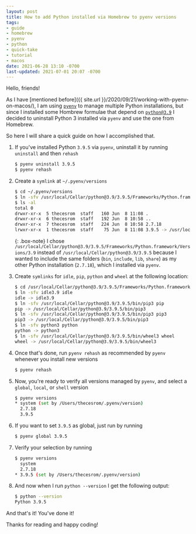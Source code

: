 ```yaml
---
layout: post
title: How to add Python installed via Homebrew to pyenv versions
tags:
- guide
- homebrew
- pyenv
- python
- quick-take
- tutorial
- macos
date: 2021-06-28 13:10 -0700
last-updated: 2021-07-01 20:07 -0700
---
```

Hello, friends!

As I have [mentioned before]({{ site.url }}/2020/09/21/working-with-pyenv-on-macos/), I am using [`pyenv`](https://github.com/pyenv/pyenv) to manage multiple Python installations, but since I installed some Hombrew formulae that depend on [`python@3.9`](https://formulae.brew.sh/formula/python@3.9) I decided to uninstall Python 3 installed via `pyenv` and use the one from Homebrew.

So here I will share a quick guide on how I accomplished that.

1. If you've installed Python `3.9.5` via `pyenv`, uninstall it by running `uninstall` and then `rehash`

    ```bash
    $ pyenv uninstall 3.9.5
    $ pyenv rehash
    ```

1. Create a `symlink` at `~/.pyenv/versions`

    ```bash
    $ cd ~/.pyenv/versions
    $ ln -sfv /usr/local/Cellar/python@3.9/3.9.5/Frameworks/Python.framework/Versions/3.9 3.9.5
    $ ls -al
    total 0
    drwxr-xr-x  5 thecesrom  staff   160 Jun  8 11:08 .
    drwxr-xr-x  6 thecesrom  staff   192 Jun  8 10:58 ..
    drwxr-xr-x  7 thecesrom  staff   224 Jun  8 10:58 2.7.18
    lrwxr-xr-x  1 thecesrom  staff    75 Jun  8 11:08 3.9.5 -> /usr/local/Cellar/python@3.9/3.9.5/Frameworks/Python.framework/Versions/3.9
    ```

    {: .box-note}
    I chose `/usr/local/Cellar/python@3.9/3.9.5/Frameworks/Python.framework/Versions/3.9` instead of `/usr/local/Cellar/python@3.9/3.9.5` because I wanted to include the same folders (`bin`, `include`, `lib`, `share`) as my other Python installation (`2.7.18`), which I installed via `pyenv`.

1. Create `symlinks` for `idle`, `pip`, `python` and `wheel` at the following location:

    ```bash
    $ cd /usr/local/Cellar/python@3.9/3.9.5/Frameworks/Python.framework/Versions/3.9/bin
    $ ln -sfv idle3.9 idle
    idle -> idle3.9
    $ ln -sfv /usr/local/Cellar/python@3.9/3.9.5/bin/pip3 pip 
    pip -> /usr/local/Cellar/python@3.9/3.9.5/bin/pip3
    $ ln -sfv /usr/local/Cellar/python@3.9/3.9.5/bin/pip3 pip3
    pip3 -> /usr/local/Cellar/python@3.9/3.9.5/bin/pip3
    $ ln -sfv python3 python
    python -> python3
    $ ln -sfv /usr/local/Cellar/python@3.9/3.9.5/bin/wheel3 wheel
    wheel -> /usr/local/Cellar/python@3.9/3.9.5/bin/wheel3
    ```

1. Once that's done, run `pyenv rehash` as recommended by `pyenv` whenever you install new versions

    ```bash
    $ pyenv rehash
    ```

1. Now, you're ready to verify all versions managed by `pyenv`, and select a `global`, `local`, or `shell` version

    ```bash
    $ pyenv versions
    * system (set by /Users/thecesrom/.pyenv/version)
      2.7.18
      3.9.5
    ```

1. If you want to set `3.9.5` as global, just run by running 
    
    ```bash
    $ pyenv global 3.9.5
    ```

1. Verify your selection by running
    
    ```bash
    $ pyenv versions
      system
      2.7.18
    * 3.9.5 (set by /Users/thecesrom/.pyenv/version)
    ```

1. And now when I run `python --version` I get the following output:

    ```bash
    $ python --version
    Python 3.9.5
    ```

And that's it! You've done it!

Thanks for reading and happy coding!
